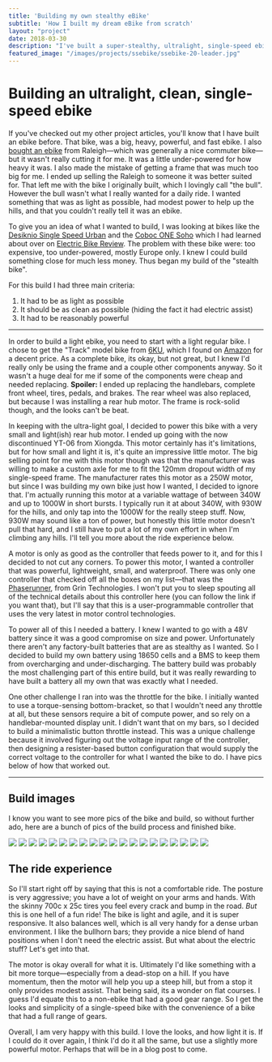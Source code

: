 ```yaml
---
title: 'Building my own stealthy eBike'
subtitle: 'How I built my dream eBike from scratch'
layout: "project"
date: 2018-03-30
description: "I've built a super-stealthy, ultralight, single-speed ebike."
featured_image: "/images/projects/ssebike/ssebike-20-leader.jpg"
---
```


# Building an ultralight, clean, single-speed ebike

If you've checked out my other project articles, you'll know that I have built an ebike before. That bike, was a big, heavy, powerful, and fast ebike. I also [bought an ebike](/electric-bikes/new-ebike/) from Raleigh—which was generally a nice commuter bike—but it wasn't really cutting it for me. It was a little under-powered for how heavy it was. I also made the mistake of getting a frame that was much too big for me. I ended up selling the Raleigh to someone it was better suited for. That left me with the bike I originally built, which I lovingly call "the bull". However the bull wasn't what I really wanted for a daily ride. I wanted something that was as light as possible, had modest power to help up the hills, and that you couldn't really tell it was an ebike.

To give you an idea of what I wanted to build, I was looking at bikes like the [Desiknio Single Speed Urban](https://electricbikereview.com/desiknio/single-speed-urban/) and the [Coboc ONE Soho](https://electricbikereview.com/coboc/one-soho/) which I had learned about over on [Electric Bike Review](https://electricbikereview.com). The problem with these bike were: too expensive, too under-powered, mostly Europe only. I knew I could build something close for much less money. Thus began my build of the "stealth bike".

For this build I had three main criteria:

1. It had to be as light as possible
2. It should be as clean as possible (hiding the fact it had electric assist)
3. It had to be reasonably powerful

---

In order to build a light ebike, you need to start with a light regular bike. I chose to get the "Track" model bike from [6KU](https://www.6ku.com), which I found on [Amazon]( https://www.amazon.com/dp/B018NVR8Q6/ref=cm_sw_em_r_mt_dp_U_yBz.CbPNJ9N7V) for a decent price. As a complete bike, its okay, but not great, but I knew I'd really only be using the frame and a couple other components anyway. So it wasn't a huge deal for me if some of the components were cheap and needed replacing.
__Spoiler:__ I ended up replacing the handlebars, complete front wheel, tires, pedals, and brakes. The rear wheel was also replaced, but because I was installing a rear hub motor. The frame is rock-solid though, and the looks can't be beat.

In keeping with the ultra-light goal, I decided to power this bike with a very small and light(ish) rear hub motor. I ended up going with the now discontinued YT-06 from Xiongda. This motor certainly has it's limitations, but for how small and light it is, it's quite an impressive little motor. The big selling point for me with this motor though was that the manufacturer was willing to make a custom axle for me to fit the 120mm dropout width of my single-speed frame. The manufacturer rates this motor as a 250W motor, but since I was building my own bike just how I wanted, I decided to ignore that. I'm actually running this motor at a variable wattage of between 340W and up to 1000W in short bursts. I typically run it at about 340W, with 930W for the hills, and only tap into the 1000W for the really steep stuff. Now, 930W may sound like a ton of power, but honestly this little motor doesn't pull that hard, and I still have to put a lot of my own effort in when I'm climbing any hills. I'll tell you more about the ride experience below.

A motor is only as good as the controller that feeds power to it, and for this I decided to not cut any corners. To power this motor, I wanted a controller that was powerful, lightweight, small, and waterproof. There was only one controller that checked off all the boxes on my list—that was the [Phaserunner](https://www.ebikes.ca/product-info/phaserunner.html), from Grin Technologies. I won't put you to sleep spouting all of the technical details about this controller here (you can follow the link if you want that), but I'll say that this is a user-programmable controller that uses the very latest in motor control technologies.

To power all of this I needed a battery. I knew I wanted to go with a 48V battery since it was a good compromise on size and power. Unfortunately there aren't any factory-built batteries that are as stealthy as I wanted. So I decided to build my own battery using 18650 cells and a BMS to keep them from overcharging and under-discharging. The battery build was probably the most challenging part of this entire build, but it was really rewarding to have built a battery all my own that was exactly what I needed.

One other challenge I ran into was the throttle for the bike. I initially wanted to use a torque-sensing bottom-bracket, so that I wouldn't need any throttle at all, but these sensors require a bit of compute power, and so rely on a handlebar-mounted display unit. I didn't want that on my bars, so I decided to build a minimalistic button throttle instead. This was a unique challenge because it involved figuring out the voltage input range of the controller, then designing a resister-based button configuration that would supply the correct voltage to the controller for what I wanted the bike to do. I have pics below of how that worked out.

---

## Build images

I know you want to see more pics of the bike and build, so without further ado, here are a bunch of pics of the build process and finished bike.

<div class="gallery" data-columns="3">
  <img src="/images/projects/ssebike/ssebike-1.jpg">
  <img src="/images/projects/ssebike/ssebike-2.jpg">
  <img src="/images/projects/ssebike/ssebike-3.jpg">
  <img src="/images/projects/ssebike/ssebike-4.jpg">
  <img src="/images/projects/ssebike/ssebike-5.jpg">
  <img src="/images/projects/ssebike/ssebike-6.jpg">
  <img src="/images/projects/ssebike/ssebike-7.jpg">
  <img src="/images/projects/ssebike/ssebike-8.jpg">
  <img src="/images/projects/ssebike/ssebike-9.jpg">
  <img src="/images/projects/ssebike/ssebike-10.jpg">
  <img src="/images/projects/ssebike/ssebike-11.jpg">
  <img src="/images/projects/ssebike/ssebike-12.jpg">
  <img src="/images/projects/ssebike/ssebike-13.jpg">
  <img src="/images/projects/ssebike/ssebike-14.jpg">
  <img src="/images/projects/ssebike/ssebike-15.jpg">
  <img src="/images/projects/ssebike/ssebike-16.jpg">
  <img src="/images/projects/ssebike/ssebike-17.jpg">
  <img src="/images/projects/ssebike/ssebike-18.jpg">
  <img src="/images/projects/ssebike/ssebike-19.jpg">
  <img src="/images/projects/ssebike/ssebike-20.jpg">
</div>

## The ride experience

So I'll start right off by saying that this is not a comfortable ride. The posture is very aggressive; you have a lot of weight on your arms and hands. With the skinny 700c x 25c tires you feel every crack and bump in the road. _But_ this is one hell of a fun ride! The bike is light and agile, and it is super responsive. It also balances well, which is all very handy for a dense urban environment. I like the bullhorn bars; they provide a nice blend of hand positions when I don't need the electric assist. But what about the electric stuff? Let's get into that.

The motor is okay overall for what it is. Ultimately I'd like something with a bit more torque—especially from a dead-stop on a hill. If you have momentum, then the motor will help you up a steep hill, but from a stop it only provides modest assist. That being said, its a wonder on flat courses. I guess I'd equate this to a non-ebike that had a good gear range. So I get the looks and simplicity of a single-speed bike with the convenience of a bike that had a full range of gears.

Overall, I am very happy with this build. I love the looks, and how light it is. If I could do it over again, I think I'd do it all the same, but use a slightly more powerful motor. Perhaps that will be in a blog post to come.
